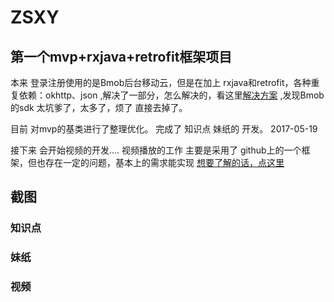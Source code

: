 # ZSXY

## 第一个mvp+rxjava+retrofit框架项目

本来 登录注册使用的是Bmob后台移动云，但是在加上 rxjava和retrofit，各种重复依赖：okhttp、json ,解决了一部分，怎么解决的，看这里<a href="http://51up.tech/2017/04/13/%E8%A7%A3%E5%86%B3Android-Studio%E9%87%8D%E5%A4%8D%E4%BE%9D%E8%B5%96%E5%AF%BC%E8%87%B4%E7%9A%84transform%E5%BC%82%E5%B8%B8/">解决方案</a>
,发现Bmob的sdk 太坑爹了，太多了，烦了 直接去掉了。

目前 对mvp的基类进行了整理优化。
完成了 知识点 妹纸的 开发。   2017-05-19



接下来 会开始视频的开发....
  视频播放的工作 主要是采用了 github上的一个框架，但也存在一定的问题，基本上的需求能实现
   <a href="https://github.com/lipangit/JieCaoVideoPlayer">想要了解的话，点这里</a>  

## 截图

### 知识点

### 妹纸

### 视频